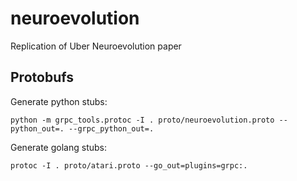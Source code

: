 # neuroevolution
Replication of Uber Neuroevolution paper


## Protobufs

Generate python stubs:
```
python -m grpc_tools.protoc -I . proto/neuroevolution.proto --python_out=. --grpc_python_out=.
```

Generate golang stubs:
```
protoc -I . proto/atari.proto --go_out=plugins=grpc:.
```